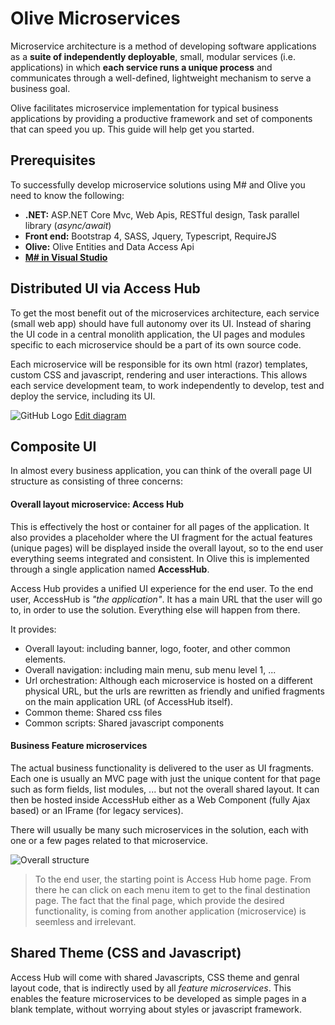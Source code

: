 # Olive Microservices

Microservice architecture is a method of developing software applications as a **suite of independently deployable**, small, modular services (i.e. applications) in which **each service runs a unique process** and communicates through a well-defined, lightweight mechanism to serve a business goal.

Olive facilitates microservice implementation for typical business applications by providing a productive framework and set of components that can speed you up. This guide will help get you started.

## Prerequisites
To successfully develop microservice solutions using M# and Olive you need to know the following:
- **.NET:** ASP.NET Core Mvc,  Web Apis, RESTful design, Task parallel library (*async/await*)
- **Front end:** Bootstrap 4, SASS, Jquery, Typescript, RequireJS
- **Olive:** Olive Entities and Data Access Api
- **[M# in Visual Studio](http://learn.msharp.co.uk/#/Overview/README)**

## Distributed UI via Access Hub 
To get the most benefit out of the microservices architecture, each service (small web app) should have full autonomy over its UI. Instead of sharing the UI code in a central monolith application, the UI pages and modules specific to each microservice should be a part of its own source code.

Each microservice will be responsible for its own html (razor) templates, custom CSS and javascript, rendering and user interactions. This allows each service development team, to work independently to develop, test and deploy the service, including its UI.

![GitHub Logo](AccessHub.png)
[Edit diagram](https://www.draw.io/?url=https://raw.githubusercontent.com/Geeksltd/Olive/master/docs/Microservices/AccessHub.png)


## Composite UI
In almost every business application, you can think of the overall page UI structure as consisting of three concerns:

#### Overall layout microservice: Access Hub
This is effectively the host or container for all pages of the application. It also provides a placeholder where the UI fragment for the actual features (unique pages) will be displayed inside the overall layout, so to the end user everything seems integrated and consistent. In Olive this is implemented through a single application named **AccessHub**.

Access Hub provides a unified UI experience for the end user. To the end user, AccessHub is *"the application"*. It has a main URL that the user will go to, in order to use the solution. Everything else will happen from there.

It provides:

- Overall layout: including banner, logo, footer, and other common elements.
- Overall navigation: including main menu, sub menu level 1, ...
- Url orchestration: Although each microservice is hosted on a different physical URL, but the urls are rewritten as friendly and unified fragments on the main application URL (of AccessHub itself).
- Common theme: Shared css files
- Common scripts: Shared javascript components

#### Business Feature microservices
The actual business functionality is delivered to the user as UI fragments. Each one is usually an MVC page with just the unique content for that page such as form fields, list modules, ... but not the overall shared layout. It can then be hosted inside AccessHub either as a Web Component (fully Ajax based) or an IFrame (for legacy services).

There will usually be many such microservices in the solution, each with one or a few pages related to that microservice.

![Overall structure](https://i.imgur.com/EqqTjDy.jpg)

> To the end user, the starting point is Access Hub home page. From there he can click on each menu item to get to the final destination page. The fact that the final page, which provide the desired functionality, is coming from another application (microservice) is seemless and irrelevant.

## Shared Theme (CSS and Javascript)
Access Hub will come with shared Javascripts, CSS theme and genral layout code, that is indirectly used by all *feature microservices*. This enables the feature microservices to be developed as simple pages in a blank template, without worrying about styles or javascript framework.
